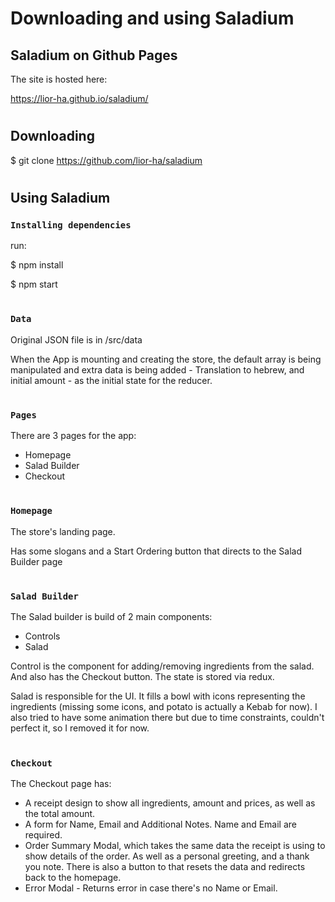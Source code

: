 # Downloading and using Saladium
## Saladium on Github Pages
The site is hosted here:

https://lior-ha.github.io/saladium/

#

## Downloading
$ git clone https://github.com/lior-ha/saladium 

#

## Using Saladium
### `Installing dependencies`
run: 

$ npm install

$ npm start

#

### `Data`
Original JSON file is in /src/data

When the App is mounting and creating the store, the default array is being manipulated and extra data is being added - Translation to hebrew, and initial amount - as the initial state for the reducer.

#

### `Pages`
There are 3 pages for the app:
- Homepage
- Salad Builder
- Checkout

#

### `Homepage`
The store's landing page.

Has some slogans and a Start Ordering button that directs to the Salad Builder page

#

### `Salad Builder`
The Salad builder is build of 2 main components:
- Controls
- Salad

Control is the component for adding/removing ingredients from the salad. And also has the Checkout button. The state is stored via redux.


Salad is responsible for the UI. It fills a bowl with icons representing the ingredients (missing some icons, and potato is actually a Kebab for now).
I also tried to have some animation there but due to time constraints, couldn't perfect it, so I removed it for now.

#

### `Checkout`
The Checkout page has:
- A receipt design to show all ingredients, amount and prices, as well as the total amount.
- A form for Name, Email and Additional Notes. Name and Email are required.
- Order Summary Modal, which takes the same data the receipt is using to show details of the order. As well as a personal greeting, and a thank you note. There is also a button to that resets the data and redirects back to the homepage.
- Error Modal - Returns error in case there's no Name or Email.





